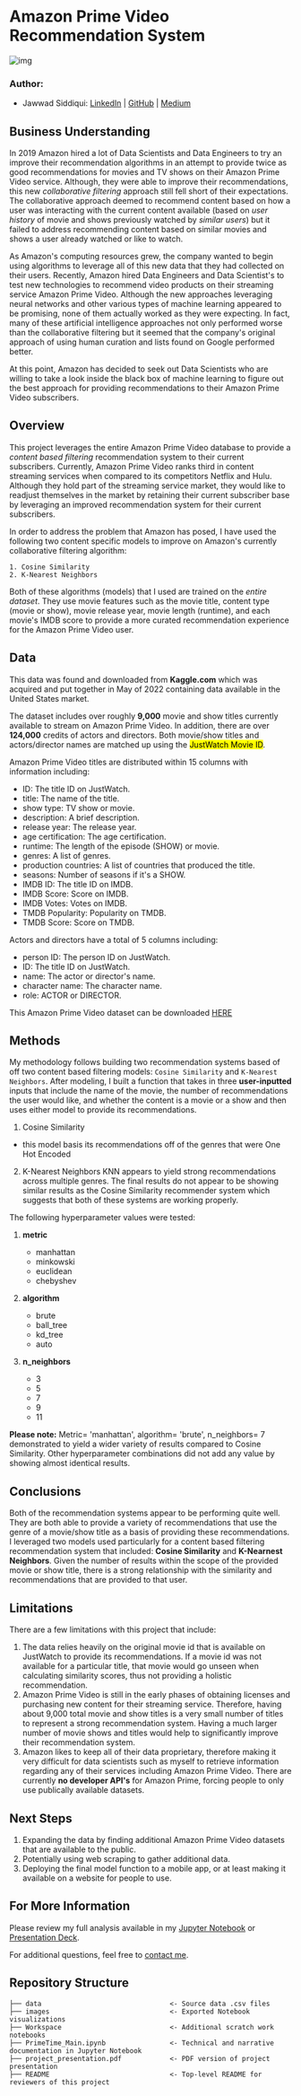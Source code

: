 # Amazon Prime Video Recommendation System

![img](./Images/Amazon_Prime_Video_logo.png)

### Author:
- Jawwad Siddiqui:
[LinkedIn](https://www.linkedin.com/in/jsiddiqui85/) |
[GitHub](https://github.com/jsiddiqui85) |
[Medium](https://medium.com/@jsiddiqui85)

## Business Understanding 

In 2019 Amazon hired a lot of Data Scientists and Data Engineers to try an improve their recommendation algorithms in an attempt to provide twice as good recommendations for movies and TV shows on their Amazon Prime Video service.  Although, they were able to improve their recommendations, this new *collaborative filtering* approach still fell short of their expectations.  The collaborative approach deemed to recommend content based on how a user was interacting with the current content available (based on *user history* of movie and shows previously watched by *similar users*) but it failed to address recommending content based on similar movies and shows a user already watched or like to watch.  

As Amazon's computing resources grew, the company wanted to begin using algorithms to leverage all of this new data that they had collected on their users.  Recently, Amazon hired Data Engineers and Data Scientist's to test new technologies to recommend video products on their streaming service Amazon Prime Video.  Although the new approaches leveraging neural networks and other various types of machine learning appeared to be promising, none of them actually worked as they were expecting. In fact, many of these artificial intelligence approaches not only performed worse than the collaborative filtering but it seemed that the company's original approach of using human curation and lists found on Google performed better.

At this point, Amazon has decided to seek out Data Scientists who are willing to take a look inside the black box of machine learning to figure out the best approach for providing recommendations to their Amazon Prime Video subscribers.


## Overview


This project leverages the entire Amazon Prime Video database to provide a *content based filtering* recommendation system to their current subscribers.  Currently, Amazon Prime Video ranks third in content streaming services when compared to its competitors Netflix and Hulu.  Although they hold part of the streaming service market, they would like to readjust themselves in the market by retaining their current subscriber base by leveraging an improved recommendation system for their current subscribers.

In order to address the problem that Amazon has posed, I have used the following two content specific models to improve on Amazon's currently collaborative filtering algorithm:

    1. Cosine Similarity
    2. K-Nearest Neighbors 
    
Both of these algorithms (models) that I used are trained on the *entire dataset*.  They use movie features such as the movie title, content type (movie or show), movie release year, movie length (runtime), and each movie's IMDB score to provide a more curated recommendation experience for the Amazon Prime Video user.


## Data

This data was found and downloaded from **Kaggle.com** which was acquired and put together in May of 2022 containing data available in the United States market. 

The dataset includes over roughly **9,000** movie and show titles currently available to stream on Amazon Prime Video. In addition, there are over **124,000** credits of actors and directors.  Both movie/show titles and actors/director names are matched up using the <mark>JustWatch Movie ID</mark>.

Amazon Prime Video titles are distributed within 15 columns with information including:

- ID: The title ID on JustWatch.
- title: The name of the title.
- show type: TV show or movie.
- description: A brief description.
- release year: The release year.
- age certification: The age certification.
- runtime: The length of the episode (SHOW) or movie.
- genres: A list of genres.
- production countries: A list of countries that produced the title.
- seasons: Number of seasons if it's a SHOW.
- IMDB ID: The title ID on IMDB.
- IMDB Score: Score on IMDB.
- IMDB Votes: Votes on IMDB.
- TMDB Popularity: Popularity on TMDB.
- TMDB Score: Score on TMDB.

Actors and directors have a total of 5 columns including:

- person ID: The person ID on JustWatch.
- ID: The title ID on JustWatch.
- name: The actor or director's name.
- character name: The character name.
- role: ACTOR or DIRECTOR.

This Amazon Prime Video dataset can be downloaded [HERE](https://www.kaggle.com/datasets/victorsoeiro/amazon-prime-tv-shows-and-movies)

## Methods

My methodology follows building two recommendation systems based of off two content based filtering models: `Cosine Similarity` and `K-Nearest Neighbors`. After modeling, I built a function that takes in three **user-inputted** inputs that include the name of the movie, the number of recommendations the user would like, and whether the content is a movie or a show and then uses either model to provide its recommendations.

1. Cosine Similarity
- this model basis its recommendations off of the genres that were One Hot Encoded 

2. K-Nearest Neighbors
KNN appears to yield strong recommendations across multiple genres.  The final results do not appear to be showing similar results as the Cosine Similarity recommender system which suggests that both of these systems are working properly.

The following hyperparameter values were tested:

1. **metric**
    - manhattan
    - minkowski
    - euclidean
    - chebyshev


2. **algorithm**
    - brute
    - ball_tree
    - kd_tree
    - auto


3. **n_neighbors**
    - 3
    - 5
    - 7
    - 9
    - 11

**Please note:** Metric= 'manhattan', algorithm= 'brute', n_neighbors= 7 demonstrated to yield a wider variety of results compared to Cosine Similarity.  Other hyperparameter combinations did not add any value by showing almost identical results.

## Conclusions


Both of the recommendation systems appear to be performing quite well.  They are both able to provide a variety of recommendations that use the genre of a movie/show title as a basis of providing these recommendations.  I leveraged two models used particularly for a content based filtering recommendation system that included: **Cosine Similarity** and **K-Nearnest Neighbors**.  Given the number of results within the scope of the provided movie or show title, there is a strong relationship with the similarity and recommendations that are provided to that user.  


## Limitations

There are a few limitations with this project that include:

1. The data relies heavily on the original movie id that is available on JustWatch to provide its recommendations.  If a  movie id was not available  for a particular title, that movie would go unseen when calculating similarity scores, thus not providing a holistic recommendation.
2. Amazon Prime Video is still in the early phases of obtaining licenses and purchasing new content for their streaming service.  Therefore, having about 9,000 total movie and show titles is a very small number of titles to represent a strong recommendation system.  Having a much larger number of movie shows and titles would help to significantly improve their recommendation system.
3. Amazon likes to keep all of their data proprietary, therefore making it very difficult for data scientists such as myself to retrieve information regarding any of their services including Amazon Prime Video.  There are currently **no developer API's** for Amazon Prime, forcing people to only use publically available datasets.

## Next Steps

1.  Expanding the data by finding additional Amazon Prime Video datasets that are available to the public.
2.  Potentially using web scraping to gather additional data.
3.  Deploying the final model function to a mobile app, or at least making it available on a website for people to use.


## For More Information

Please review my full analysis available in my [Jupyter Notebook](PrimeTime_Main.ipynb) or [Presentation Deck](fakelink).

For additional questions, feel free to [contact me](mailto:jsiddiqui85@gmail.com).

## Repository Structure

```
├── data                                <- Source data .csv files
├── images                              <- Exported Notebook visualizations
├── Workspace                           <- Additional scratch work notebooks
├── PrimeTime_Main.ipynb                <- Technical and narrative documentation in Jupyter Notebook
├── project_presentation.pdf            <- PDF version of project presentation
├── README                              <- Top-level README for reviewers of this project
